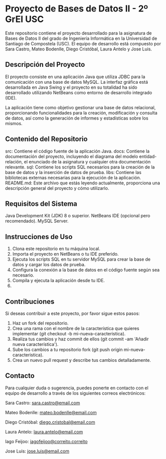 # Proyecto de Bases de Datos II - 2º GrEI USC
Este repositorio contiene el proyecto desarrollado para la asignatura de Bases de Datos II del grado de Ingeniería Informática en la Universidad de Santiago de Compostela (USC). El equipo de desarrollo está compuesto por Sara Castro, Mateo Bodenlle, Diego Cristóbal, Laura Antelo y Jose Luis.

## Descripción del Proyecto
El proyecto consiste en una aplicación Java que utiliza JDBC para la comunicación con una base de datos MySQL. La interfaz gráfica está desarrollada en Java Swing y el proyecto en su totalidad ha sido desarrollado utilizando NetBeans como entorno de desarrollo integrado (IDE).

La aplicación tiene como objetivo gestionar una base de datos relacional, proporcionando funcionalidades para la creación, modificación y consulta de datos, así como la generación de informes y estadísticas sobre los mismos.

## Contenido del Repositorio
src: Contiene el código fuente de la aplicación Java.
docs: Contiene la documentación del proyecto, incluyendo el diagrama del modelo entidad-relación, el enunciado de la asignatura y cualquier otra documentación relevante.
sql: Contiene los scripts SQL necesarios para la creación de la base de datos y la inserción de datos de prueba.
libs: Contiene las bibliotecas externas necesarias para la ejecución de la aplicación.
README.md: Este archivo que estás leyendo actualmente, proporciona una descripción general del proyecto y cómo utilizarlo.
## Requisitos del Sistema
Java Development Kit (JDK) 8 o superior.
NetBeans IDE (opcional pero recomendado).
MySQL Server.

## Instrucciones de Uso
1. Clona este repositorio en tu máquina local.
2. Importa el proyecto en NetBeans o tu IDE preferido.
3. Ejecuta los scripts SQL en tu servidor MySQL para crear la base de datos y cargar los datos de prueba.
4. Configura la conexión a la base de datos en el código fuente según sea necesario.
5. Compila y ejecuta la aplicación desde tu IDE.
6. 
## Contribuciones
Si deseas contribuir a este proyecto, por favor sigue estos pasos:

1. Haz un fork del repositorio.
2. Crea una rama con el nombre de la característica que quieres implementar (git checkout -b mi-nueva-caracteristica).
3. Realiza tus cambios y haz commit de ellos (git commit -am 'Añadir nueva característica').
4. Sube los cambios a tu repositorio fork (git push origin mi-nueva-caracteristica).
5. Crea un nuevo pull request y describe tus cambios detalladamente.

## Contacto
Para cualquier duda o sugerencia, puedes ponerte en contacto con el equipo de desarrollo a través de los siguientes correos electrónicos:

Sara Castro: sara.castro@email.com

Mateo Bodenlle: mateo.bodenlle@email.com

Diego Cristóbal: diego.cristobal@email.com

Laura Antelo: laura.antelo@email.com

Iago Feijoo: iagofeijoo@correito.correito

Jose Luis: jose.luis@email.com



